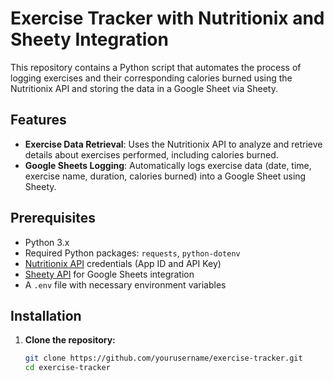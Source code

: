 # Exercise Tracker with Nutritionix and Sheety Integration

This repository contains a Python script that automates the process of logging exercises and their corresponding calories burned using the Nutritionix API and storing the data in a Google Sheet via Sheety.

## Features

- **Exercise Data Retrieval**: Uses the Nutritionix API to analyze and retrieve details about exercises performed, including calories burned.
- **Google Sheets Logging**: Automatically logs exercise data (date, time, exercise name, duration, calories burned) into a Google Sheet using Sheety.

## Prerequisites

- Python 3.x
- Required Python packages: `requests`, `python-dotenv`
- [Nutritionix API](https://www.nutritionix.com/business/api) credentials (App ID and API Key)
- [Sheety API](https://sheety.co/) for Google Sheets integration
- A `.env` file with necessary environment variables

## Installation

1. **Clone the repository:**
   ```bash
   git clone https://github.com/yourusername/exercise-tracker.git
   cd exercise-tracker
